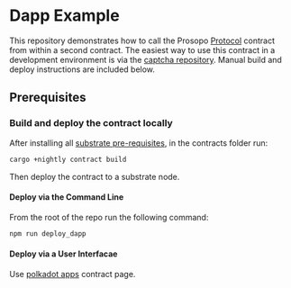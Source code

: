 # Dapp Example

This repository demonstrates how to call the Prosopo [Protocol](https://github.com/prosopo-io/protocol) contract from within a second contract. The easiest way to use this contract in a development environment is via the [captcha repository](https://github.com/prosopo-io/captcha). Manual build and deploy instructions are included below.

## Prerequisites

### Build and deploy the contract locally

After installing all [substrate pre-requisites](https://docs.substrate.io/main-docs/install/), in the contracts folder run:

```bash
cargo +nightly contract build
```

Then deploy the contract to a substrate node.

#### Deploy via the Command Line

From the root of the repo run the following command:

```bash
npm run deploy_dapp
```

#### Deploy via a User Interfacae

Use [polkadot apps](https://polkadot.js.org/apps/) contract page.


